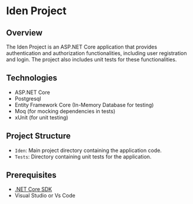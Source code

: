 # Iden Project

## Overview

The Iden Project is an ASP.NET Core application that provides authentication and authorization functionalities, including user registration and login. The project also includes unit tests for these functionalities.

## Technologies

- ASP.NET Core
- Postgresql
- Entity Framework Core (In-Memory Database for testing)
- Moq (for mocking dependencies in tests)
- xUnit (for unit testing)

## Project Structure

- `Iden`: Main project directory containing the application code.
- `Tests`: Directory containing unit tests for the application.

## Prerequisites

- [.NET Core SDK](https://dotnet.microsoft.com/download)
- Visual Studio or Vs Code



